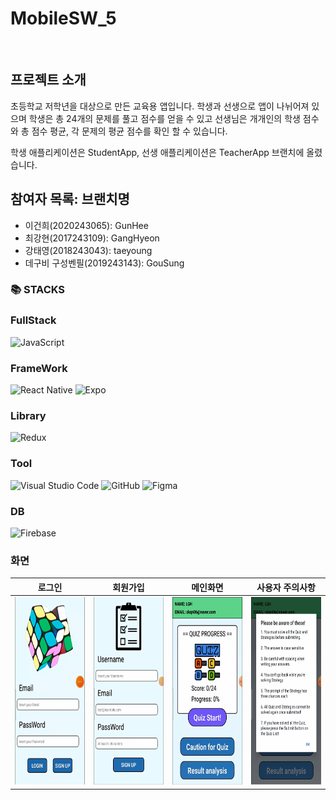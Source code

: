 # MobileSW_5
<br>

## 프로젝트 소개
초등학교 저학년을 대상으로 만든 교육용 앱입니다. 학생과 선생으로 앱이 나뉘어져 있으며
학생은 총 24개의 문제를 풀고 점수를 얻을 수 있고 선생님은 개개인의 학생 점수와 총 점수 평균, 각 문제의 평균 점수를 확인 할 수 있습니다.

학생 애플리케이션은 StudentApp, 선생 애플리케이션은 TeacherApp 브랜치에 올렸습니다.

## 참여자 목록: 브랜치명
- 이건희(2020243065): GunHee
- 최강현(2017243109): GangHyeon
- 강태영(2018243043): taeyoung
- 데구비 구성벤필(2019243143): GouSung

### 📚 STACKS

### FullStack
![JavaScript](https://img.shields.io/badge/javascript-%23323330.svg?style=for-the-badge&logo=javascript&logoColor=%23F7DF1E)

### FrameWork
![React Native](https://img.shields.io/badge/react_native-%2320232a.svg?style=for-the-badge&logo=react&logoColor=%2361DAFB)
![Expo](https://img.shields.io/badge/expo-1C1E24?style=for-the-badge&logo=expo&logoColor=#D04A37)

### Library
![Redux](https://img.shields.io/badge/redux-%23593d88.svg?style=for-the-badge&logo=redux&logoColor=white)

### Tool
![Visual Studio Code](https://img.shields.io/badge/Visual%20Studio%20Code-0078d7.svg?style=for-the-badge&logo=visual-studio-code&logoColor=white)
![GitHub](https://img.shields.io/badge/github-%23121011.svg?style=for-the-badge&logo=github&logoColor=white)
![Figma](https://img.shields.io/badge/figma-%23F24E1E.svg?style=for-the-badge&logo=figma&logoColor=white)

### DB
![Firebase](https://img.shields.io/badge/Firebase-FFCA28?style=for-the-badge&logo=firebase&logoColor=black)


### 화면
| 로그인 | 회원가입 | 메인화면 | 사용자 주의사항 |
| :------------: | :------------: |:------------:|:------------:|
|<img src="https://github.com/kty0602/MobileSW_5/blob/StudentApp/%EC%9D%B4%EB%AF%B8%EC%A7%80/image02.png" width="300" height="300"/>|<img src="https://github.com/kty0602/MobileSW_5/blob/StudentApp/%EC%9D%B4%EB%AF%B8%EC%A7%80/image03.png" width="300" height="300"/>|<img src="https://github.com/kty0602/MobileSW_5/blob/StudentApp/%EC%9D%B4%EB%AF%B8%EC%A7%80/image04.png" width="300" height="300"/>|<img src="https://github.com/kty0602/MobileSW_5/blob/StudentApp/%EC%9D%B4%EB%AF%B8%EC%A7%80/image05.png" width="300" height="300"/>|


